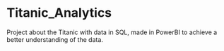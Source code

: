 # Titanic_Analytics
Project about the Titanic with data in SQL, made in PowerBI to achieve a better understanding of the data.
